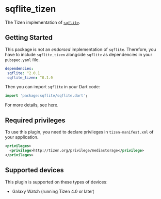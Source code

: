 # sqflite_tizen

The Tizen implementation of [`sqflite`](https://github.com/tekartik/sqflite).

## Getting Started

 This package is not an _endorsed_ implementation of `sqflite`. Therefore, you have to include `sqflite_tizen` alongside `sqflite` as dependencies in your `pubspec.yaml` file.

 ```yaml
dependencies:
  sqflite: ^2.0.1
  sqflite_tizen: ^0.1.0
```

Then you can import `sqflite` in your Dart code:

```dart
import 'package:sqflite/sqflite.dart';
```

For more details, see [here](https://github.com/tekartik/sqflite/blob/master/sqflite/README.md).

## Required privileges

To use this plugin, you need to declare privileges in `tizen-manifest.xml` of your application.

``` xml
<privileges>
  <privilege>http://tizen.org/privilege/mediastorage</privilege>
</privileges>
```

## Supported devices

This plugin is supported on these types of devices:

- Galaxy Watch (running Tizen 4.0 or later)
